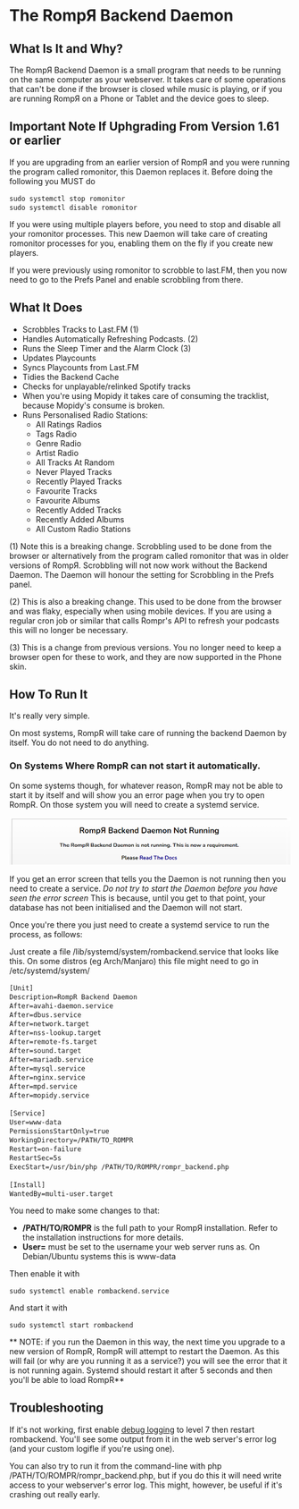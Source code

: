 # The RompЯ Backend Daemon

## What Is It and Why?

The RompЯ Backend Daemon is a small program that needs to be running on the same computer as your webserver. It takes care of some operations
that can't be done if the browser is closed while music is playing, or if you are running RompЯ on a Phone or Tablet and the device goes to sleep.

## Important Note If Uphgrading From Version 1.61 or earlier

If you are upgrading from an earlier version of RompЯ and you were running the program called romonitor, this Daemon replaces it.
Before doing the following you MUST do

	sudo systemctl stop romonitor
	sudo systemctl disable romonitor

If you were using multiple players before, you need to stop and disable all your romonitor processes. This new Daemon will
take care of creating romonitor processes for you, enabling them on the fly if you create new players.

If you were previously using romonitor to scrobble to last.FM, then you now need to go to the Prefs Panel and enable scrobbling from there.

## What It Does

* Scrobbles Tracks to Last.FM (1)
* Handles Automatically Refreshing Podcasts. (2)
* Runs the Sleep Timer and the Alarm Clock (3)
* Updates Playcounts
* Syncs Playcounts from Last.FM
* Tidies the Backend Cache
* Checks for unplayable/relinked Spotify tracks
* When you're using Mopidy it takes care of consuming the tracklist, because Mopidy's consume is broken.
* Runs Personalised Radio Stations:
	* All Ratings Radios
	* Tags Radio
	* Genre Radio
	* Artist Radio
	* All Tracks At Random
	* Never Played Tracks
	* Recently Played Tracks
	* Favourite Tracks
	* Favourite Albums
	* Recently Added Tracks
	* Recently Added Albums
	* All Custom Radio Stations

(1) Note this is a breaking change. Scrobbling used to be done from the browser or alternatively from the program
called romonitor that was in older versions of RompЯ. Scrobbling will not now work without the Backend Daemon.
The Daemon will honour the setting for Scrobbling in the Prefs panel.

(2) This is also a breaking change. This used to be done from the browser and was flaky, especially when using mobile devices.
If you are using a regular cron job or similar that calls Rompr's API to refresh your podcasts this will no longer be necessary.

(3) This is a change from previous versions. You no longer need to keep a browser open for these to work, and they
are now supported in the Phone skin.

## How To Run It

It's really very simple.

On most systems, RompR will take care of running the backend Daemon by itself. You do not need to do anything.

### On Systems Where RompR can not start it automatically.

On some systems though, for whatever reason, RompR may not be able to start it by itself and will show you an
error page when you try to open RompR. On those system you will need to create a systemd service.

![](images/nodaemon.png)

If you get an error screen that tells you the Daemon is not running then you need to create a service.
*Do not try to start the Daemon before you have seen the error screen*
This is because, until you get to that point, your database has not been initialised and the Daemon will not start.

Once you're there you just need to create a systemd service to run the process, as follows:

Just create a file /lib/systemd/system/rombackend.service that looks like this.
On some distros (eg Arch/Manjaro) this file might need to go in /etc/systemd/system/

    [Unit]
    Description=RompR Backend Daemon
    After=avahi-daemon.service
    After=dbus.service
    After=network.target
    After=nss-lookup.target
    After=remote-fs.target
    After=sound.target
    After=mariadb.service
    After=mysql.service
    After=nginx.service
    After=mpd.service
    After=mopidy.service

    [Service]
    User=www-data
    PermissionsStartOnly=true
    WorkingDirectory=/PATH/TO_ROMPR
    Restart=on-failure
    RestartSec=5s
    ExecStart=/usr/bin/php /PATH/TO/ROMPR/rompr_backend.php

    [Install]
    WantedBy=multi-user.target

You need to make some changes to that:

* **/PATH/TO/ROMPR** is the full path to your RompЯ installation. Refer to the installation instructions for more details.
* **User=** must be set to the username your web server runs as. On Debian/Ubuntu systems this is www-data

Then enable it with

    sudo systemctl enable rombackend.service

And start it with

    sudo systemctl start rombackend

** NOTE: if you run the Daemon in this way, the next time you upgrade to a new version of RompR, RompR will attempt to restart the Daemon.
As this will fail (or why are you running it as a service?) you will see the error that it is not running again.
Systemd should restart it after 5 seconds and then you'll be able to load RompR**

## Troubleshooting

If it's not working, first enable [debug logging](/RompR/Troubleshooting) to level 7 then restart rombackend.
You'll see some output from it in the web server's error log (and your custom logifle if you're using one).

You can also try to run it from the command-line with php /PATH/TO/ROMPR/rompr_backend.php, but if you do this it will need write access to your webserver's error log.
This might, however, be useful if it's crashing out really early.
